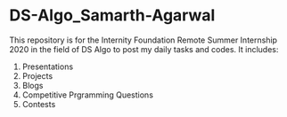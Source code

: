 # DS-Algo_Samarth-Agarwal

This repository is for the Internity Foundation Remote Summer Internship 2020 in the field of DS Algo to post my daily tasks and codes.
It includes:
1) Presentations
2) Projects
3) Blogs
4) Competitive Prgramming Questions
5) Contests

